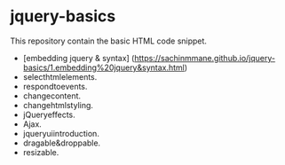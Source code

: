 # jquery-basics

This repository contain the basic HTML code snippet.

- [embedding jquery & syntax] (https://sachinmmane.github.io/jquery-basics/1.embedding%20jquery&syntax.html)
- selecthtmlelements.
- respondtoevents.
- changecontent.
- changehtmlstyling.
- jQueryeffects.
- Ajax.
- jqueryuiintroduction.
- dragable&droppable.
- resizable.

